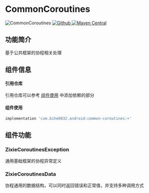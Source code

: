 # CommonCoroutines

![CommonCoroutines](https://img.shields.io/badge/AndroidAppFactory-CommonCoroutines-brightgreen)
[ ![Github](https://img.shields.io/badge/Github-CommonCoroutines-brightgreen?style=social) ](https://github.com/bihe0832/AndroidAppFactory/tree/master/CommonCoroutines)
[ ![Maven Central](https://img.shields.io/maven-central/v/com.bihe0832.android/common-list) ](https://search.maven.org/artifact/com.bihe0832.android/common-list)

## 功能简介

基于公共框架的协程相关处理

## 组件信息

#### 引用仓库

引用仓库可以参考 [组件使用](./../start.md) 中添加依赖的部分

#### 组件使用

```groovy
implementation 'com.bihe0832.android:common-coroutines:+'
```

## 组件功能

### ZixieCoroutinesException

通用基础框架的协程异常定义

### ZixieCoroutinesData

协程通用的数据结构，可以同时返回错误和正常值，并支持多种调用方式